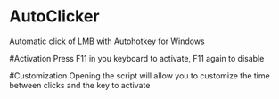 # AutoClicker
Automatic click of LMB with Autohotkey for Windows

#Activation
Press F11 in you keyboard to activate, F11 again to disable

#Customization
Opening the script will allow you to customize the time between clicks and the key to activate

